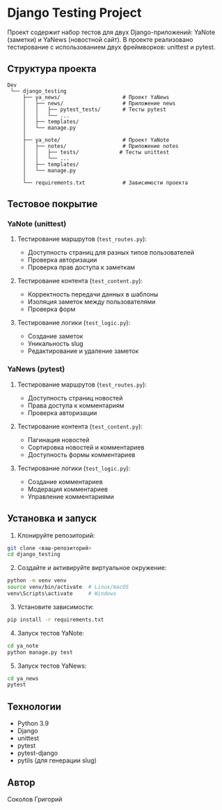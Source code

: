 # Django Testing Project

Проект содержит набор тестов для двух Django-приложений: YaNote (заметки) и YaNews (новостной сайт). В проекте реализовано тестирование с использованием двух фреймворков: unittest и pytest.

## Структура проекта

```
Dev
 └── django_testing
     ├── ya_news/                    # Проект YaNews
     │   ├── news/                   # Приложение news
     │   │   ├── pytest_tests/       # Тесты pytest
     │   │   └── ...
     │   ├── templates/
     │   └── manage.py
     │
     ├── ya_note/                    # Проект YaNote
     │   ├── notes/                  # Приложение notes
     │   │   ├── tests/             # Тесты unittest
     │   │   └── ...
     │   ├── templates/
     │   └── manage.py
     │
     └── requirements.txt            # Зависимости проекта
```

## Тестовое покрытие

### YaNote (unittest)
1. Тестирование маршрутов (`test_routes.py`):
   - Доступность страниц для разных типов пользователей
   - Проверка авторизации
   - Проверка прав доступа к заметкам

2. Тестирование контента (`test_content.py`):
   - Корректность передачи данных в шаблоны
   - Изоляция заметок между пользователями
   - Проверка форм

3. Тестирование логики (`test_logic.py`):
   - Создание заметок
   - Уникальность slug
   - Редактирование и удаление заметок

### YaNews (pytest)
1. Тестирование маршрутов (`test_routes.py`):
   - Доступность страниц новостей
   - Права доступа к комментариям
   - Проверка авторизации

2. Тестирование контента (`test_content.py`):
   - Пагинация новостей
   - Сортировка новостей и комментариев
   - Доступность формы комментариев

3. Тестирование логики (`test_logic.py`):
   - Создание комментариев
   - Модерация комментариев
   - Управление комментариями

## Установка и запуск

1. Клонируйте репозиторий:
```bash
git clone <ваш-репозиторий>
cd django_testing
```

2. Создайте и активируйте виртуальное окружение:
```bash
python -m venv venv
source venv/bin/activate  # Linux/macOS
venv\Scripts\activate     # Windows
```

3. Установите зависимости:
```bash
pip install -r requirements.txt
```

4. Запуск тестов YaNote:
```bash
cd ya_note
python manage.py test
```

5. Запуск тестов YaNews:
```bash
cd ya_news
pytest
```

## Технологии
- Python 3.9
- Django
- unittest
- pytest
- pytest-django
- pytils (для генерации slug)

## Автор
Соколов Григорий
